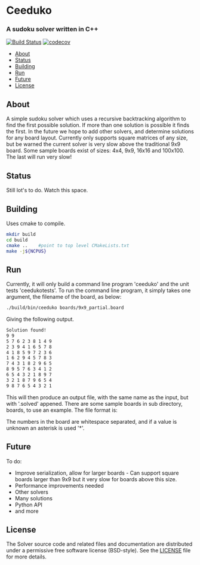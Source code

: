 # Ceeduko

### A sudoku solver written in C++

[![Build Status](https://travis-ci.org/thomasms/ceeduko.svg?branch=master)](https://travis-ci.org/thomasms/ceeduko)
[![codecov](https://codecov.io/gh/thomasms/ceeduko/branch/master/graph/badge.svg)](https://codecov.io/gh/thomasms/ceeduko)

- [About](#about)
- [Status](#status)
- [Building](#building)
- [Run](#run)
- [Future](#future)
- [License](#license)

About
------
A simple sudoku solver which uses a recursive backtracking algorithm to find the first possible solution. If more than one solution is possible it finds the first. In the future we hope to add other solvers, and determine solutions for any board layout. Currently only supports square matrices of any size, but be warned the current solver is very slow above the traditional 9x9 board.
Some sample boards exist of sizes: 4x4, 9x9, 16x16 and 100x100. The last will run very slow!

Status
------
Still lot's to do. Watch this space.

Building
------
Uses cmake to compile.
```bash
mkdir build
cd build
cmake ..    #point to top level CMakeLists.txt
make -j${NCPUS}
```
Run
------
Currently, it will only build a command line program 'ceeduko' and the unit tests 'ceedukotests'.
To run the command line program, it simply takes one argument, the filename of the board, as below:
```bash
./build/bin/ceeduko boards/9x9_partial.board
```
Giving the following output.
```bash
Solution found!
9 9
5 7 6 2 3 8 1 4 9
2 3 9 4 1 6 5 7 8
4 1 8 5 9 7 2 3 6
1 6 2 9 4 5 7 8 3
7 4 3 1 8 2 9 6 5
8 9 5 7 6 3 4 1 2
6 5 4 3 2 1 8 9 7
3 2 1 8 7 9 6 5 4
9 8 7 6 5 4 3 2 1
```
This will then produce an output file, with the same name as the input, but with '.solved' appened.
There are some sample boards in sub directory, boards, to use an example. The file format is:

<number of rows> <number of columns>
<board>

The numbers in the board are whitespace separated, and if a value is unknown an asterisk is used '*'.

Future
------
To do:
- Improve serialization, allow for larger boards - Can support square boards larger than 9x9 but it very slow for boards above this size.
- Performance improvements needed
- Other solvers
- Many solutions
- Python API
- and more

License
--------
The Solver source code and related files and documentation are distributed under a permissive free software license (BSD-style).  See the [LICENSE](https://raw.githubusercontent.com/thomasms/Solver/master/LICENSE) file for more details.

